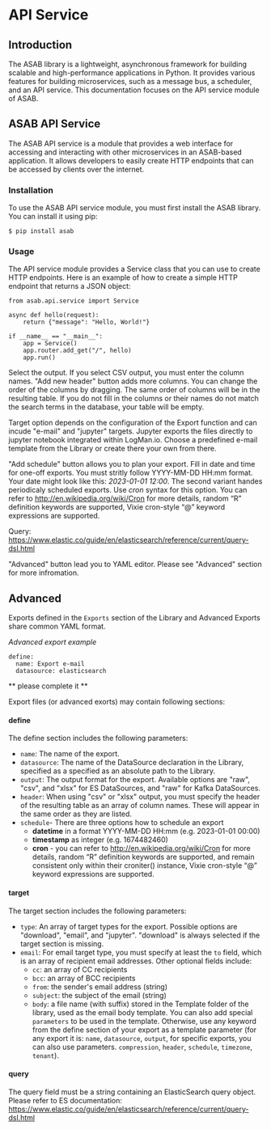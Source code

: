 # API Service

## Introduction
The ASAB library is a lightweight, asynchronous framework for building scalable and high-performance applications in Python. It provides various features for building microservices, such as a message bus, a scheduler, and an API service. This documentation focuses on the API service module of ASAB.

## ASAB API Service
The ASAB API service is a module that provides a web interface for accessing and interacting with other microservices in an ASAB-based application. It allows developers to easily create HTTP endpoints that can be accessed by clients over the internet.

### Installation
To use the ASAB API service module, you must first install the ASAB library. You can install it using pip:

```
$ pip install asab
```

### Usage
The API service module provides a Service class that you can use to create HTTP endpoints. Here is an example of how to create a simple HTTP endpoint that returns a JSON object:

```
from asab.api.service import Service

async def hello(request):
    return {"message": "Hello, World!"}

if __name__ == "__main__":
    app = Service()
    app.router.add_get("/", hello)
    app.run()

```


Select the output.
If you select CSV output, you must enter the column names.
"Add new header" button adds more columns. You can change the order of the columns by dragging.
The same order of columns will be in the resulting table.
If you do not fill in the columns or their names do not match the search terms in the database, your table will be empty.

Target option depends on the configuration of the Export function and can incude "e-mail" and "jupyter" targets.
Jupyter exports the files directly to jupyter notebook integrated within LogMan.io.
Choose a predefined e-mail template from the Library or create there your own from there.

"Add schedule" button allows you to plan your export.
Fill in date and time for one-off exports. You must stritly follow YYYY-MM-DD HH:mm format. Your date might look like this: *2023-01-01 12:00*.
The second variant handes periodicaly scheduled exports. Use *cron* syntax for this option. 
You can refer to http://en.wikipedia.org/wiki/Cron for more details, random “R” definition keywords are supported, Vixie cron-style “@” keyword expressions are supported.

Query: https://www.elastic.co/guide/en/elasticsearch/reference/current/query-dsl.html

"Advanced" button lead you to YAML editor. Please see "Advanced" section for more infromation.

## Advanced
Exports defined in the `Exports` section of the Library and Advanced Exports share common YAML format.

*Advanced export example*

```
define:
  name: Export e-mail
  datasource: elasticsearch

```
** please complete it **

Export files (or advanced exorts) may contain following sections:

#### define
The define section includes the following parameters:

- `name`: The name of the export.
- `datasource`: The name of the DataSource declaration in the Library, specified as a specified as an absolute path to the Library.
- `output`: The output format for the export. Available options are "raw", "csv", and "xlsx" for ES DataSources, and "raw" for Kafka DataSources.
- `header`: When using "csv" or "xlsx" output, you must specify the header of the resulting table as an array of column names. These will appear in the same order as they are listed.
- `schedule`- There are three options how to schedule an export
    - **datetime** in a format YYYY-MM-DD HH:mm (e.g. 2023-01-01 00:00)
    - **timestamp** as integer (e.g. 1674482460)
    - **cron** - you can refer to http://en.wikipedia.org/wiki/Cron for more details, random “R” definition keywords are supported, and remain consistent only within their croniter() instance, Vixie cron-style “@” keyword expressions are supported.


#### target
The target section includes the following parameters:

- `type`: An array of target types for the export. Possible options are "download", "email", and "jupyter". "download" is always selected if the target section is missing.
- `email`: For email target type, you must specify at least the `to` field, which is an array of recipient email addresses. Other optional fields include:
    - `cc`: an array of CC recipients
    - `bcc`: an array of BCC recipients
    - `from`: the sender's email address (string)
    - `subject`: the subject of the email (string)
    - `body`: a file name (with suffix) stored in the Template folder of the library, used as the email body template. You can also add special `parameters` to be used in the template. Otherwise, use any keyword from the define section of your export as a template parameter (for any export it is: `name`, `datasource`, `output`, for specific exports, you can also use parameters. `compression`, `header`, `schedule`, `timezone`, `tenant`).

#### query
The query field must be a string containing an ElasticSearch query object. Please refer to ES documentation: https://www.elastic.co/guide/en/elasticsearch/reference/current/query-dsl.html



